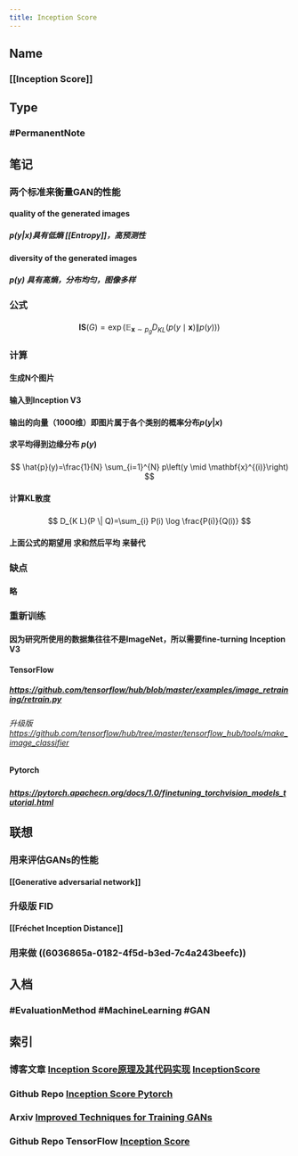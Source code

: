 ```yaml
---
title: Inception Score
---
```


## Name
### [[Inception Score]]
## Type
### #PermanentNote
## 笔记
### 两个标准来衡量GAN的性能
#### quality of the generated images
##### $p(y|x)$具有低熵 [[Entropy]]，高预测性
#### diversity of the generated images
##### $p(y)$ 具有高熵，分布均匀，图像多样
### 公式
####
$$
\mathbf{I S}(G)=\exp \left(\mathbb{E}_{\mathbf{x} \sim p_{g}} D_{K L}(p(y \mid \mathbf{x}) \| p(y))\right)
$$
### 计算
#### 生成N个图片
#### 输入到Inception V3
#### 输出的向量（1000维）即图片属于各个类别的概率分布$p(y|x)$
#### 求平均得到边缘分布 $p(y)$
#####
$$
\hat{p}(y)=\frac{1}{N} \sum_{i=1}^{N} p\left(y \mid \mathbf{x}^{(i)}\right)
$$
#### 计算KL散度
#####
$$
D_{K L}(P \| Q)=\sum_{i} P(i) \log \frac{P(i)}{Q(i)}
$$
#### 上面公式的期望用 求和然后平均 来替代
### 缺点
#### 略
### 重新训练
#### 因为研究所使用的数据集往往不是ImageNet，所以需要fine-turning Inception V3
#### TensorFlow
##### https://github.com/tensorflow/hub/blob/master/examples/image_retraining/retrain.py
###### 升级版 https://github.com/tensorflow/hub/tree/master/tensorflow_hub/tools/make_image_classifier
#### Pytorch
#####
##### https://pytorch.apachecn.org/docs/1.0/finetuning_torchvision_models_tutorial.html
## 联想
### 用来评估GANs的性能
#### [[Generative adversarial network]]
### 升级版 FID
#### [[Fréchet Inception Distance]]
### 用来做 ((6036865a-0182-4f5d-b3ed-7c4a243beefc))
## 入档
### #EvaluationMethod #MachineLearning #GAN
## 索引
### 博客文章 [Inception Score原理及其代码实现](https://zhuanlan.zhihu.com/p/263652288) [InceptionScore](https://fx0809.gitee.io/2020/10/09/InceptionScore/)
### Github Repo [Inception Score Pytorch](https://github.com/sbarratt/inception-score-pytorch)
### Arxiv [Improved Techniques for Training GANs](https://arxiv.org/abs/1606.03498)
### Github Repo TensorFlow [Inception Score](https://github.com/tsc2017/Inception-Score)

